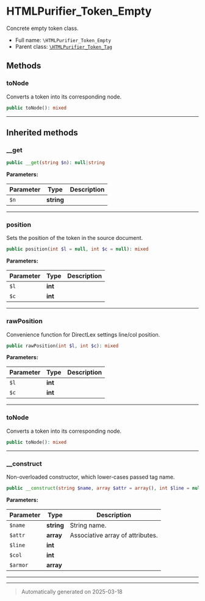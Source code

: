 
# HTMLPurifier_Token_Empty

Concrete empty token class.



* Full name: `\HTMLPurifier_Token_Empty`
* Parent class: [`\HTMLPurifier_Token_Tag`](./HTMLPurifier_Token_Tag.md)




## Methods


### toNode

Converts a token into its corresponding node.

```php
public toNode(): mixed
```












***


## Inherited methods


### __get



```php
public __get(string $n): null|string
```








**Parameters:**

| Parameter | Type | Description |
|-----------|------|-------------|
| `$n` | **string** |  |





***

### position

Sets the position of the token in the source document.

```php
public position(int $l = null, int $c = null): mixed
```








**Parameters:**

| Parameter | Type | Description |
|-----------|------|-------------|
| `$l` | **int** |  |
| `$c` | **int** |  |





***

### rawPosition

Convenience function for DirectLex settings line/col position.

```php
public rawPosition(int $l, int $c): mixed
```








**Parameters:**

| Parameter | Type | Description |
|-----------|------|-------------|
| `$l` | **int** |  |
| `$c` | **int** |  |





***

### toNode

Converts a token into its corresponding node.

```php
public toNode(): mixed
```












***

### __construct

Non-overloaded constructor, which lower-cases passed tag name.

```php
public __construct(string $name, array $attr = array(), int $line = null, int $col = null, array $armor = array()): mixed
```








**Parameters:**

| Parameter | Type | Description |
|-----------|------|-------------|
| `$name` | **string** | String name. |
| `$attr` | **array** | Associative array of attributes. |
| `$line` | **int** |  |
| `$col` | **int** |  |
| `$armor` | **array** |  |





***


***
> Automatically generated on 2025-03-18
